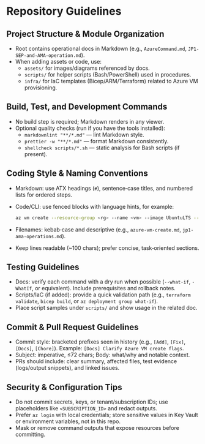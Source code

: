 # Repository Guidelines

## Project Structure & Module Organization
- Root contains operational docs in Markdown (e.g., `AzureCommand.md`, `JP1-SEP-and-AMA-operation.md`).
- When adding assets or code, use:
  - `assets/` for images/diagrams referenced by docs.
  - `scripts/` for helper scripts (Bash/PowerShell) used in procedures.
  - `infra/` for IaC templates (Bicep/ARM/Terraform) related to Azure VM provisioning.

## Build, Test, and Development Commands
- No build step is required; Markdown renders in any viewer.
- Optional quality checks (run if you have the tools installed):
  - `markdownlint "**/*.md"` — lint Markdown style.
  - `prettier -w "**/*.md"` — format Markdown consistently.
  - `shellcheck scripts/*.sh` — static analysis for Bash scripts (if present).

## Coding Style & Naming Conventions
- Markdown: use ATX headings (`#`), sentence‑case titles, and numbered lists for ordered steps.
- Code/CLI: use fenced blocks with language hints, for example:
  
  ```bash
  az vm create --resource-group <rg> --name <vm> --image UbuntuLTS --only-show-errors
  ```
- Filenames: kebab‑case and descriptive (e.g., `azure-vm-create.md`, `jp1-ama-operations.md`).
- Keep lines readable (~100 chars); prefer concise, task‑oriented sections.

## Testing Guidelines
- Docs: verify each command with a dry run when possible (`--what-if`, `-WhatIf`, or equivalent). Include prerequisites and rollback notes.
- Scripts/IaC (if added): provide a quick validation path (e.g., `terraform validate`, `bicep build`, or `az deployment group what-if`).
- Place script samples under `scripts/` and show usage in the related doc.

## Commit & Pull Request Guidelines
- Commit style: bracketed prefixes seen in history (e.g., `[Add]`, `[Fix]`, `[Docs]`, `[Chore]`). Example: `[Docs] Clarify Azure VM create flags`.
- Subject: imperative, ≤72 chars; Body: what/why and notable context.
- PRs should include: clear summary, affected files, test evidence (logs/output snippets), and linked issues.

## Security & Configuration Tips
- Do not commit secrets, keys, or tenant/subscription IDs; use placeholders like `<SUBSCRIPTION_ID>` and redact outputs.
- Prefer `az login` with local credentials; store sensitive values in Key Vault or environment variables, not in this repo.
- Mask or remove command outputs that expose resources before committing.

